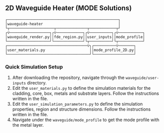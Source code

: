 ## 2D Waveguide Heater (MODE Solutions)

    ┌──────────────────────────────────────────────────┐           
    │waveguide-heater                                  │           
    └┬────────────────────┬──────────────┬────────────┬┘           
    ┌▽──────────────────┐┌▽────────────┐┌▽──────────┐┌▽───────────┐
    │waveguide_render.py││fde_region.py││user_inputs││mode_profile│
    └───────────────────┘└─────────────┘└┬──────────┘└┬───────────┘
    ┌────────────────────────────────────▽┐┌──────────▽───────┐    
    │user_materials.py                    ││mode_profile_2D.py│    
    └─────────────────────────────────────┘└──────────────────┘    
    
    

### Quick Simulation Setup

1. After downloading the repository, navigate through the `waveguide/user-inputs` directory.
2. Edit the `user_materials.py` to define the simulation materials for the cladding, core, box, metals and substrate layers. Follow the instructions written in the file.
3. Edit the `user_simulation_parameters.py` to define the simulation properties, region and structure dimensions. Follow the instructions written in the file.
4. Navigate under the `waveguide/mode_profile` to get the mode profile with the metal layer.
